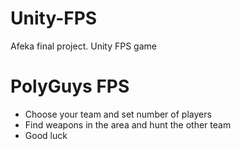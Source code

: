 # Unity-FPS
Afeka final project. Unity FPS game

# PolyGuys FPS
- Choose your team and set number of players
- Find weapons in the area and hunt the other team
- Good luck
